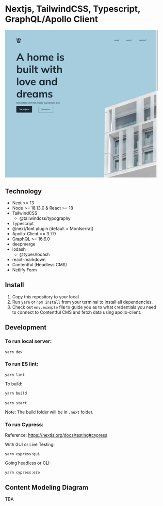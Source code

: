 # Nextjs, TailwindCSS, Typescript, GraphQL/Apollo Client

![Preview](./design/preview.png)

## Technology

- Next >= 13
- Node >= 18.13.0 & React >= 18
- TailwindCSS
  - @tailwindcss/typography
- Typescript
- @next/font plugin (default = Montserrat)
- Apollo-Client >= 3.7.9
- GraphQL >= 16.6.0
- deepmerge
- lodash
  - @types/lodash
- react-markdown
- Contentful (Headless CMS)
- Netlify Form

## Install

1. Copy this repository to your local
2. Run `yarn` or `npm install` from your terminal to install all dependencies.
3. Check out `env.example` file to guide you as to what credentials you need to connect to Contentful CMS and fetch data using apollo-client.

## Development
### To run local server:
```
yarn dev
```

### To run ES lint:
```
yarn lint
```

To build:
```
yarn build

yarn start
```
Note: The build folder will be in `.next` folder.

### To run Cypress:
Reference: https://nextjs.org/docs/testing#cypress

With GUI or Live Testing:
```
yarn cypress:gui
```

Going headless or CLI:
```
yarn cypress:e2e
```
## Content Modeling Diagram
TBA